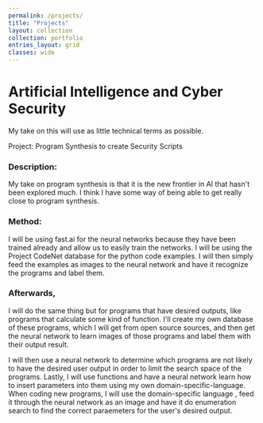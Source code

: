 ```yaml
---
permalink: /projects/
title: "Projects"
layout: collection
collection: portfolio
entries_layout: grid
classes: wide
---
```





# Artificial Intelligence and Cyber Security
  My take on this will use as little technical terms as possible. 
  
  Project: Program Synthesis to create Security Scripts
  
  
### Description: 
   My take on program synthesis is that it is the new frontier in AI that hasn't been explored much. 
   I think I have some way of being able to get really close to program synthesis. 
    
### Method: 
   I will be using fast.ai for the neural networks because they have been trained already and allow us to easily train 
   the networks. I will be using the Project CodeNet database for the python code examples. I will then simply feed the examples as images
   to the neural network and have it recognize the programs and label them. 
    
### Afterwards, 
   I will do the same thing but for programs that have desired outputs, like programs that calculate some kind of function. I'll create my 
   own database of these programs, which I will get from open source sources, and then get the neural network to learn images of those programs and 
   label them with their output result.
  
   I will then use a neural network to determine which programs are not likely to have the desired user output in order to limit the search space of the programs. 
   Lastly, I will use functions and have a neural network learn how to insert parameters into them using my own domain-specific-language. When coding new programs, I will use the
   domain-specific language , feed it through the neural network as an image and have it do enumeration search to find the correct paraemeters for the user's desired output. 
